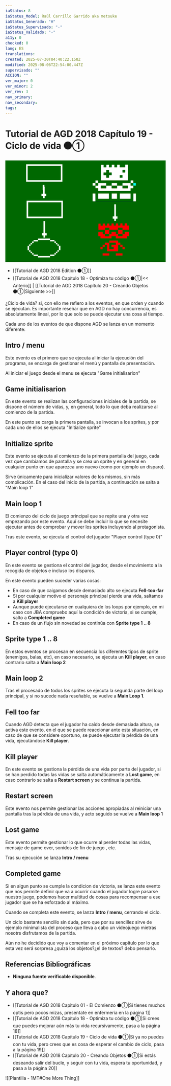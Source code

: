 ```yaml
---
iaStatus: 8
iaStatus_Model: Raúl Carrillo Garrido aka metsuke
iaStatus_Generado: "H"
iaStatus_Supervisado: "-"
iaStatus_Validado: "-"
a11y: 0
checked: 0
lang: ES
translations: 
created: 2025-07-30T04:40:22.150Z
modified: 2025-08-06T22:54:00.447Z
supervisado: ""
ACCION: ""
ver_major: 0
ver_minor: 2
ver_rev: 3
nav_primary: 
nav_secondary: 
tags:
---
```

# Tutorial de AGD 2018 Capítulo 19 - Ciclo de vida ⚫①

![Ciclo de vida](PublicBrain/_resources/12ff93fbb99bffab5cfc48cfc9e0fc87_MD5.jpg)

* [[Tutorial de AGD 2018 Edition ⚫①]]
* [[Tutorial de AGD 2018 Capítulo 18 - Optimiza tu código ⚫①|<< Anterio]] | [[Tutorial de AGD 2018 Capítulo 20 - Creando Objetos ⚫①|Siguiente >>]]

¿Ciclo de vida? si, con ello me refiero a los eventos, en que orden y cuando se ejecutan. Es importante reseñar que en AGD no hay concurrencia, es absolutamente lineal, por lo que solo se puede ejecutar una cosa al tiempo.

Cada uno de los eventos de que dispone AGD se lanza en un momento diferente:

## Intro / menu

Este evento es el primero que se ejecuta al iniciar la ejecución del programa, se encarga de gestionar el menú y pantalla de presentación.

 Al iniciar el juego desde el menu se ejecuta \"Game initialisarion\"

## Game initialisarion

En este evento se realizan las configuraciones iniciales de la partida, se dispone el número de vidas, y, en general, todo lo que deba realizarse al comienzo de la partida.

En este punto se carga la primera pantalla, se invocan a los sprites, y por cada uno de ellos se ejecuta \"Initialize sprite\"

## Initialize sprite

Este evento se ejecuta al comienzo de la primera pantalla del juego, cada vez que cambiamos de pantalla y se crea un sprite y en general en cualquier punto en que aparezca uno nuevo (como por ejemplo un disparo).

Sirve únicamente para inicializar valores de los mismos, sin más complicación. En el caso del inicio de la partida, a continuación se salta a \"Main loop 1\"

## Main loop 1

El comienzo del ciclo de juego principal que se repite una y otra vez empezando por este evento. Aquí se debe incluir lo que se necesite ejecutar antes de comprobar y mover los sprites incluyendo al protagonista.

Tras este evento, se ejecuta el control del jugador \"Player control (type 0)\"

## Player control (type 0)

En este evento se gestiona el control del jugador, desde el movimiento a la recogida de objetos e incluso los disparos.

En este evento pueden suceder varias cosas:

* En caso de que caigamos desde demasiado alto se ejecuta **Fell-too-far**
* Si por cualquier motivo el personaje principal pierde una vida, saltamos a **Kill player**
* Aunque puede ejecutarse en cualquiera de los loops por ejemplo, en mi caso con JBA compruebo aquí la condición de victoria, si se cumple, salto a **Completed game**
* En caso de un flujo sin novedad se continúa con **Sprite type 1 .. 8**

## Sprite type 1 .. 8

En estos eventos se procesan en secuencia los diferentes tipos de sprite (enemigos, balas, etc), en caso necesario, se ejecuta un **Kill player**, en caso contrario salta a **Main loop 2**

## Main loop 2

Tras el procesado de todos los sprites se ejecuta la segunda parte del loop principal, y si no sucede nada reseñable, se vuelve a **Main Loop 1**.

## Fell too far

Cuando AGD detecta que el jugador ha caído desde demasiada altura, se activa este evento, en el que se puede reaccionar ante esta situación, en caso de que se considere oportuno, se puede ejecutar la pérdida de una vida, ejecutándose **Kill player**.

## Kill player

En este evento se gestiona la pérdida de una vida por parte del jugador, si se han perdido todas las vidas se salta automáticamente a **Lost game**, en caso contrario se salta a **Restart screen** y se continua la partida.

## Restart screen

Este evento nos permite gestionar las acciones apropiadas al reiniciar una pantalla tras la pérdida de una vida, y acto seguido se vuelve a **Main loop 1**
## Lost game

Este evento permite gestionar lo que ocurre al perder todas las vidas, mensaje de game over, sonidos de fin de juego , etc. 

Tras su ejecución se lanza **Intro / menu**

## Completed game

Si en algun punto se cumple la condicion de victoria, se lanza este evento que nos permite definir que va a ocurrir cuando el jugador logre pasarse nuestro juego, podemos hacer multitud de cosas para recompensar a ese jugador que se ha esforzado al máximo.

Cuando se completa este evento, se lanza **Intro / menu**, cerrando el ciclo.

Un ciclo bastante sencillo sin duda, pero que por su sencillez sirve de ejemplo minimalista del proceso que lleva a cabo un videojuego mietras nosotrs disfrutamos de la partida. 

Aún no he decidido que voy a comentar en el próximo capítulo por lo que esta vez será sorpresa ¿quizá los objetos?¿el de textos? debo pensarlo.
## Referencias Bibliográficas

- **Ninguna fuente verificable disponible**. 

## Y ahora que?

* [[Tutorial de AGD 2018 Capitulo 01 - El Comienzo ⚫①|Si tienes muchos optis pero pocos mizas, presentate en enfermería en la página 1]]
* [[Tutorial de AGD 2018 Capítulo 18 - Optimiza tu código ⚫①|Si crees que puedes mejorar aún más tu vida recursivamente, pasa a la página 18]]
* [[Tutorial de AGD 2018 Capítulo 19 - Ciclo de vida ⚫①|Si ya no puedes con tu vida, pero crees que es cosa de esperar el cambio de ciclo, pasa a la página 19]]
* [[Tutorial de AGD 2018 Capítulo 20 - Creando Objetos ⚫①|Si estás deseando salir del bucle, y seguir con tu vida, espera tu oportunidad, y pasa a la página 20]]

![[Plantilla - 1MT#One More Thing]]